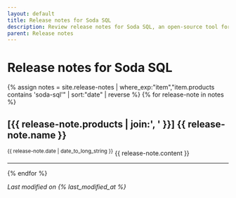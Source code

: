 ```yaml
---
layout: default
title: Release notes for Soda SQL
description: Review release notes for Soda SQL, an open-source tool for testing and monitoring data quality.
parent: Release notes
---
```


# Release notes for Soda SQL
{% assign notes = site.release-notes | where_exp:"item","item.products contains 'soda-sql'" | sort:"date" | reverse %}
{% for release-note in notes %}
  <h2>[{{ release-note.products | join:', ' }}] {{ release-note.name }}</h2>
  <sup>{{ release-note.date | date_to_long_string }}</sup>
  {{ release-note.content }}
  <hr/>
{% endfor %}

*Last modified on {% last_modified_at %}*